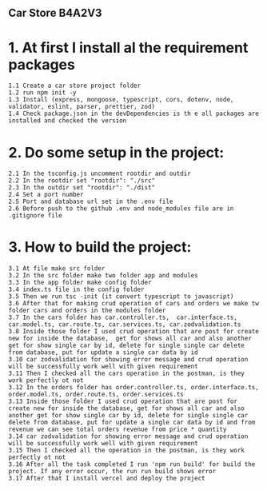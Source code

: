 ## Car Store B4A2V3

# 1. At first I install al the requirement packages

    1.1 Create a car store project folder
    1.2 run npm init -y
    1.3 Install (express, mongoose, typescript, cors, dotenv, node, validator, eslint, parser, prettier, zod)
    1.4 Check package.json in the devDependencies is th e all packages are installed and checked the version

# 2. Do some setup in the project:

    2.1 In the tsconfig.js uncomment rootdir and outdir
    2.2 In the rootdir set "rootdir": "./src"
    2.3 In the outdir set "rootdir": "./dist"
    2.4 Set a port number
    2.5 Port and database url set in the .env file
    2.6 Before push to the github .env and node_modules file are in .gitignore file

# 3. How to build the project:

    3.1 At file make src folder
    3.2 In the src folder make two folder app and modules
    3.3 In the app folder make config folder
    3.4 index.ts file in the config folder
    3.5 Then we run tsc -init (it convert typescript to javascript)
    3.6 After that for making crud operation of cars and orders we make tw folder cars and orders in the modules folder
    3.7 In the cars folder has car.controller.ts,  car.interface.ts, car.model.ts, car.route.ts, car.services.ts, car.zodvalidation.ts
    3.8 Inside those folder I used crud operation that are post for create new for inside the database,  get for shows all car and also another get for show single car by id, delete for single single car delete from database, put for update a single car data by id
    3.10 car zodvalidation for showing error message and crud operation will be successfully work well with given requirement
    3.11 Then I checked all the cars operation in the postman, is they work perfectly ot not
    3.12 In the orders folder has order.controller.ts, order.interface.ts, order.model.ts, order.route.ts, order.services.ts
    3.13 Inside those folder I used crud operation that are post for create new for inside the database, get for shows all car and also another get for show single car by id, delete for single single car delete from database, put for update a single car data by id and from revenue we can see total orders revenue from price * quantity
    3.14 car zodvalidation for showing error message and crud operation will be successfully work well with given requirement
    3.15 Then I checked all the operation in the postman, is they work perfectly ot not
    3.16 After all the task completed I run 'npm run build' for build the project. If any error occur, the run run build shows error
    3.17 After that I install vercel and deploy the project





